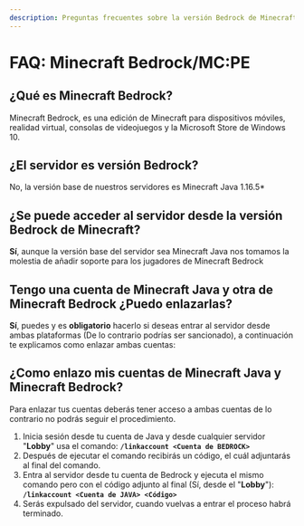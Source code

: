 ```yaml
---
description: Preguntas frecuentes sobre la versión Bedrock de Minecraft
---
```


# FAQ: Minecraft Bedrock/MC:PE

## ¿Qué es Minecraft Bedrock?

Minecraft Bedrock​, es una edición de Minecraft para dispositivos móviles, realidad virtual, consolas de videojuegos y la Microsoft Store de Windows 10.

## ¿El servidor es versión Bedrock?

No, la versión base de nuestros servidores es Minecraft Java 1.16.5\*

## ¿Se puede acceder al servidor desde la versión Bedrock de Minecraft?

**Sí**, aunque la versión base del servidor sea Minecraft Java nos tomamos la molestia de añadir soporte para los jugadores de Minecraft Bedrock

## Tengo una cuenta de Minecraft Java y otra de Minecraft Bedrock ¿Puedo enlazarlas?

**Sí**, puedes y es **obligatorio** hacerlo si deseas entrar al servidor desde ambas plataformas \(De lo contrario podrías ser sancionado\), a continuación te explicamos como enlazar ambas cuentas:

## ¿Como enlazo mis cuentas de Minecraft Java y Minecraft Bedrock?

Para enlazar tus cuentas deberás tener acceso a ambas cuentas de lo contrario no podrás seguir el procedimiento.

1. Inicia sesión desde tu cuenta de Java y desde cualquier servidor "**Lobby**" usa el comando:  **`/linkaccount <Cuenta de BEDROCK>`**
2. Después de ejecutar el comando recibirás un código, el cuál adjuntarás al final del comando.
3. Entra al servidor desde tu cuenta de Bedrock y ejecuta el mismo comando pero con el código adjunto al final \(Sí, desde el "**Lobby**"\): **`/linkaccount <Cuenta de JAVA> <Código>`**
4. Serás expulsado del servidor, cuando vuelvas a entrar el proceso habrá terminado.



